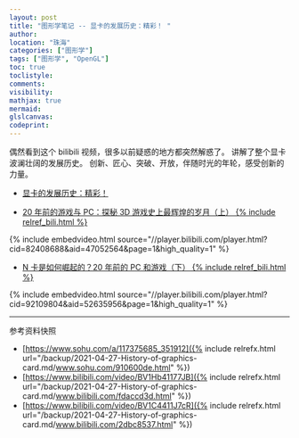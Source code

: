 ```yaml
---
layout: post
title: "图形学笔记 -- 显卡的发展历史：精彩！ "
author:
location: "珠海"
categories: ["图形学"]
tags: ["图形学", "OpenGL"]
toc: true
toclistyle:
comments:
visibility:
mathjax: true
mermaid:
glslcanvas:
codeprint:
---
```


偶然看到这个 bilibili 视频，很多以前疑惑的地方都突然解惑了。
讲解了整个显卡波澜壮阔的发展历史。
创新、匠心、突破、开放，伴随时光的年轮，感受创新的力量。

* [显卡的发展历史：精彩！](https://www.sohu.com/a/117375685_351912)

* [20 年前的游戏与 PC：探秘 3D 游戏史上最辉煌的岁月（上） {% include relref_bili.html %}](https://www.bilibili.com/video/BV1Hb41177JB)

{% include embedvideo.html source="//player.bilibili.com/player.html?cid=82408688&aid=47052564&page=1&high_quality=1" %}

* [N 卡是如何崛起的？20 年前的 PC 和游戏（下） {% include relref_bili.html %}](https://www.bilibili.com/video/BV1C4411J7cR)

{% include embedvideo.html source="//player.bilibili.com/player.html?cid=92109804&aid=52635956&page=1&high_quality=1" %}

<hr class='reviewline'/>
<p class='reviewtip'><script type='text/javascript' src='{% include relref.html url="/assets/reviewjs/blogs/2021-04-27-History-of-graphics-card.md.js" %}'></script></p>
<font class='ref_snapshot'>参考资料快照</font>

- [https://www.sohu.com/a/117375685_351912]({% include relrefx.html url="/backup/2021-04-27-History-of-graphics-card.md/www.sohu.com/910600de.html" %})
- [https://www.bilibili.com/video/BV1Hb41177JB]({% include relrefx.html url="/backup/2021-04-27-History-of-graphics-card.md/www.bilibili.com/fdaccd3d.html" %})
- [https://www.bilibili.com/video/BV1C4411J7cR]({% include relrefx.html url="/backup/2021-04-27-History-of-graphics-card.md/www.bilibili.com/2dbc8537.html" %})
